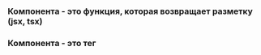 ### Компонента - это функция, которая возвращает разметку  (jsx, tsx)
### Компонента - это тег <App />
